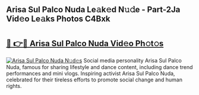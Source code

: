 ## Arisa Sul Palco Nuda Le𝚊k𝚎d N𝚞𝚍e - Part-2Ja Vid𝚎o Le𝚊ks Photos C4Bxk

# <h2><a href="http://fbftpel.evod.top/?m=Arisa+Sul+Palco+Nuda">🔗 👉🔴 Arisa Sul Palco Nuda Vid𝚎o Ph𝚘t𝚘s</a></h2>

[![Arisa Sul Palco Nuda N𝚞d𝚎s](https://i.imgur.com/8V9OHl7.gif)](http://fbftpel.evod.top/?m=Arisa+Sul+Palco+Nuda)
Social media personality Arisa Sul Palco Nuda, famous for sharing lifestyle and dance content, including dance trend performances and mini vlogs. Inspiring activist Arisa Sul Palco Nuda, celebrated for their tireless efforts to promote social change and human rights. 
